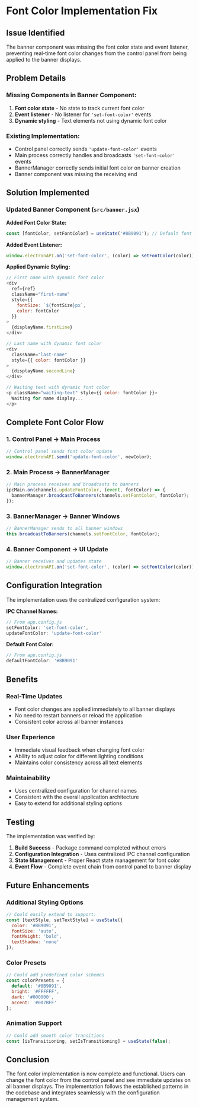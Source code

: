 # Font Color Implementation Fix

## Issue Identified

The banner component was missing the font color state and event listener, preventing real-time font color changes from the control panel from being applied to the banner displays.

## Problem Details

### Missing Components in Banner Component:
1. **Font color state** - No state to track current font color
2. **Event listener** - No listener for `'set-font-color'` events
3. **Dynamic styling** - Text elements not using dynamic font color

### Existing Implementation:
- Control panel correctly sends `'update-font-color'` events
- Main process correctly handles and broadcasts `'set-font-color'` events
- BannerManager correctly sends initial font color on banner creation
- Banner component was missing the receiving end

## Solution Implemented

### Updated Banner Component (`src/banner.jsx`)

**Added Font Color State:**
```javascript
const [fontColor, setFontColor] = useState('#8B9091'); // Default font color
```

**Added Event Listener:**
```javascript
window.electronAPI.on('set-font-color', (color) => setFontColor(color));
```

**Applied Dynamic Styling:**
```javascript
// First name with dynamic font color
<div 
  ref={ref} 
  className="first-name" 
  style={{ 
    fontSize: `${fontSize}px`,
    color: fontColor
  }}
>
  {displayName.firstLine}
</div>

// Last name with dynamic font color
<div 
  className="last-name"
  style={{ color: fontColor }}
>
  {displayName.secondLine}
</div>

// Waiting text with dynamic font color
<p className="waiting-text" style={{ color: fontColor }}>
  Waiting for name display...
</p>
```

## Complete Font Color Flow

### 1. Control Panel → Main Process
```javascript
// Control panel sends font color update
window.electronAPI.send('update-font-color', newColor);
```

### 2. Main Process → BannerManager
```javascript
// Main process receives and broadcasts to banners
ipcMain.on(channels.updateFontColor, (event, fontColor) => {
  bannerManager.broadcastToBanners(channels.setFontColor, fontColor);
});
```

### 3. BannerManager → Banner Windows
```javascript
// BannerManager sends to all banner windows
this.broadcastToBanners(channels.setFontColor, fontColor);
```

### 4. Banner Component → UI Update
```javascript
// Banner receives and updates state
window.electronAPI.on('set-font-color', (color) => setFontColor(color));
```

## Configuration Integration

The implementation uses the centralized configuration system:

**IPC Channel Names:**
```javascript
// From app.config.js
setFontColor: 'set-font-color',
updateFontColor: 'update-font-color'
```

**Default Font Color:**
```javascript
// From app.config.js
defaultFontColor: '#8B9091'
```

## Benefits

### Real-Time Updates
- Font color changes are applied immediately to all banner displays
- No need to restart banners or reload the application
- Consistent color across all banner instances

### User Experience
- Immediate visual feedback when changing font color
- Ability to adjust color for different lighting conditions
- Maintains color consistency across all text elements

### Maintainability
- Uses centralized configuration for channel names
- Consistent with the overall application architecture
- Easy to extend for additional styling options

## Testing

The implementation was verified by:
1. **Build Success** - Package command completed without errors
2. **Configuration Integration** - Uses centralized IPC channel configuration
3. **State Management** - Proper React state management for font color
4. **Event Flow** - Complete event chain from control panel to banner display

## Future Enhancements

### Additional Styling Options
```javascript
// Could easily extend to support:
const [textStyle, setTextStyle] = useState({
  color: '#8B9091',
  fontSize: 'auto',
  fontWeight: 'bold',
  textShadow: 'none'
});
```

### Color Presets
```javascript
// Could add predefined color schemes
const colorPresets = {
  default: '#8B9091',
  bright: '#FFFFFF',
  dark: '#000000',
  accent: '#007BFF'
};
```

### Animation Support
```javascript
// Could add smooth color transitions
const [isTransitioning, setIsTransitioning] = useState(false);
```

## Conclusion

The font color implementation is now complete and functional. Users can change the font color from the control panel and see immediate updates on all banner displays. The implementation follows the established patterns in the codebase and integrates seamlessly with the configuration management system. 